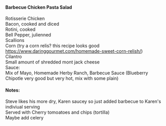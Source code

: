 #### Barbecue Chicken Pasta Salad

Rotisserie Chicken<br/>
Bacon, cooked and diced<br/>
Rotini, cooked<br/>
Bell Pepper, julienned<br/>
Scallions<br/>
Corn (try a corn relis?  this recipe looks good https://www.daringgourmet.com/homemade-sweet-corn-relish/)<br/>
Cilantro<br/>
Small amount of shredded mont jack cheese<br/>
Sauce: <br/>
Mix of Mayo, Homemade Herby Ranch, Barbecue Sauce (Blueberry Chipotle very good but very hot, mix with some plain)<br/>

#### Notes:
Steve likes his more dry, Karen saucey so just added barbecue to Karen's indiviual serving<br/>
Served with Cherry tomoatoes and chips (tortilla)<br/>
Maybe add celery<br/>
